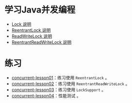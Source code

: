 学习Java并发编程
=========================

- [Lock 说明](doc/Lock.md)
- [ReentrantLock 说明](doc/ReentrantLock.md)
- [ReadWriteLock 说明](doc/ReadWriteLock.md)
- [ReentrantReadWriteLock 说明](doc/ReentrantReadWriteLock.md)



练习
===================

- [concurrent-lesson01](concurrent-lesson01)：练习使用 `ReentrantLock` 。
- [concurrent-lesson02](concurrent-lesson02)：练习使用 `ReentrantReadWriteLock` 。
- [concurrent-lesson03](concurrent-lesson03)：练习使用 `LockSupport` 。
- [concurrent-lesson04](concurrent-lesson04)：性能测试 。
